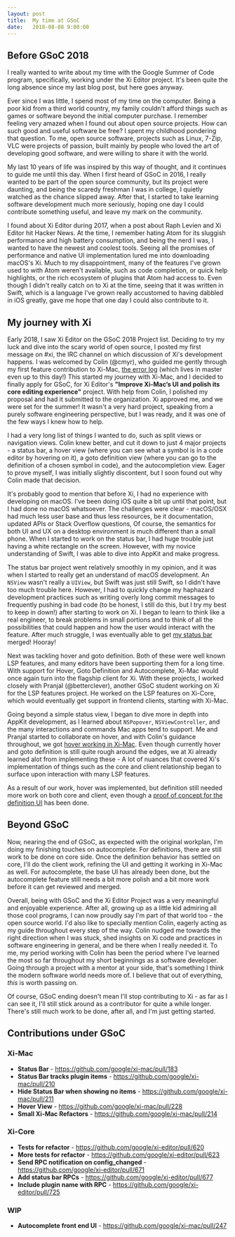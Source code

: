 ```yaml
---
layout: post
title:  My time at GSoC
date:   2018-08-08 9:00:00
---
```


## Before GSoC 2018
I really wanted to write about my time with the Google Summer of Code program, specifically, working under the Xi Editor project. It's been quite the long absence since my last blog post, but here goes anyway.

Ever since I was little, I spend most of my time on the computer. Being a poor kid from a third world country, my family couldn't afford things such as games or software beyond the initial computer purchase. I remember feeling very amazed when I found out about open source projects. How can such good and useful software be free? I spent my childhood pondering that question. To me, open source software, projects such as Linux, 7-Zip, VLC were projects of passion, built mainly by people who loved the art of developing good software, and were willing to share it with the world.

My last 10 years of life was inspired by this way of thought, and it continues to guide me until this day. When I first heard of GSoC in 2016, I really wanted to be part of the open source community, but its project were daunting, and being the scaredy freshman I was in college, I quietly watched as the chance slipped away. After that, I started to take learning software development much more seriously, hoping one day I could contribute something useful, and leave my mark on the community.

I found about Xi Editor during 2017, when a post about Raph Levien and Xi Editor hit Hacker News. At the time, I remember hating Atom for its sluggish performance and high battery consumption, and being the nerd I was, I wanted to have the newest and coolest tools. Seeing all the promises of performance and native UI implementation lured me into downloading macOS's Xi. Much to my disappointment, many of the features I've grown used to with Atom weren't available, such as code completion, or quick help highlights, or the rich ecosystem of plugins that Atom had access to. Even though I didn't really catch on to Xi at the time, seeing that it was written in Swift, which is a language I've grown really accustomed to having dabbled in iOS greatly, gave me hope that one day I could also contribute to it.

## My journey with Xi
Early 2018, I saw Xi Editor on the GSoC 2018 Project list. Deciding to try my luck and dive into the scary world of open source, I posted my first message on #xi, the IRC channel on which discussion of Xi's development happens. I was welcomed by Colin (@cmyr), who guided me gently through my first feature contribution to Xi-Mac, [the error log](https://github.com/google/xi-mac/pull/151) (which lives in master even up to this day!) This started my journey with Xi-Mac, and I decided to finally apply for GSoC, for Xi Editor's **"Improve Xi-Mac’s UI and polish its core editing experience"** project. With help from Colin, I polished my proposal and had it submitted to the organization. Xi approved me, and we were set for the summer! It wasn't a very hard project, speaking from a purely software engineering perspective, but I was ready, and it was one of the few ways I knew how to help.

I had a very long list of things I wanted to do, such as split views or navigation views. Colin knew better, and cut it down to just 4 major projects - a status bar, a hover view (where you can see what a symbol is in a code editor by hovering on it), a goto definition view (where you can go to the definition of a chosen symbol in code), and the autocompletion view. Eager to prove myself, I was initially slightly discontent, but I soon found out why Colin made that decision.

It's probably good to mention that before Xi, I had no experience with developing on macOS. I've been doing iOS quite a bit up until that point, but I had done no macOS whatsoever. The challenges were clear - macOS/OSX had much less user base and thus less resources, be it documentation, updated APIs or Stack Overflow questions, Of course, the semantics for both UI and UX on a desktop environment is much different than a small phone. When I started to work on the status bar, I had huge trouble just having a white rectangle on the screen. However, with my novice understanding of Swift, I was able to dive into AppKit and make progress.

The status bar project went relatively smoothly in my opinion, and it was when I started to really get an understand of macOS development. An `NSView` wasn't really a `UIView`, but Swift was just still Swift, so I didn't have too much trouble here. However, I had to quickly change my haphazard development practices such as writing overly long commit messages to frequently pushing in bad code (to be honest, I still do this, but I try my best to keep in down!) after starting to work on Xi. I began to learn to think like a real engineer, to break problems in small portions and to think of all the possibilities that could happen and how the user would interact with the feature. After much struggle, I was eventually able to get [my status bar](https://github.com/google/xi-mac/pull/183) merged! Hooray!

Next was tackling hover and goto definition. Both of these were well known LSP features, and many editors have been supporting them for a long time. With support for Hover, Goto Definition and Autocomplete, Xi-Mac would once again turn into the flagship client for Xi. With these projects, I worked closely with Pranjal (@betterclever), another GSoC student working on Xi for the LSP features project. He worked on the LSP features on Xi-Core, which would eventually get support in frontend clients, starting with Xi-Mac. 

Going beyond a simple status view, I began to dive more in depth into AppKit development, as I learned about `NSPopover`, `NSViewController`, and the many interactions and commands Mac apps tend to support. Me and Pranjal started to collaborate on hover, and with Colin's guidance throughout, we got [hover working in Xi-Mac](https://github.com/google/xi-mac/pull/228). Even though currently hover and goto definition is still quite rough around the edges, we at Xi already learned alot from implementing these - A lot of nuances that covered Xi's implementation of things such as the core and client relationship began to surface upon interaction with many LSP features.  

As a result of our work, hover was implemented, but definition still needed more work on both core and client, even though a [proof of concept for the definition UI](https://github.com/google/xi-mac/pull/221) has been done. 

## Beyond GSoC
Now, nearing the end of GSoC, as expected with the original workplan, I'm doing my finishing touches on autocomplete. For definitions, there are still work to be done on core side. Once the definition behavior has settled on core, I'll do the client work, refining the UI and getting it working in Xi-Mac as well. For autocomplete, the base UI has already been done, but the autocomplete feature still needs a bit more polish and a bit more work before it can get reviewed and merged. 

Overall, being with GSoC and the Xi Editor Project was a very meaningful and enjoyable experience. After all, growing up as a little kid admiring all those cool programs, I can now proudly say I'm part of that world too - the open source world. I'd also like to specially mention Colin, eagerly acting as my guide throughout every step of the way. Colin nudged me towards the right direction when I was stuck, shed insights on Xi code and practices in software engineering in general, and be there when I really needed it. To me, my period working with Colin has been the period where I've learned the most so far throughout my short beginnings as a software developer. Going through a project with a mentor at your side, that's something I think the modern software world needs more of. I believe that out of everything, *this* is worth passing on.

Of course, GSoC ending doesn't mean I'll stop contributing to Xi - as far as I can see it, I'll still stick around as a contributor for quite a while longer. There's still much work to be done, after all, and I'm just getting started.

## Contributions under GSoC

### Xi-Mac
* **Status Bar** - <https://github.com/google/xi-mac/pull/183>
* **Status Bar tracks plugin items** - <https://github.com/google/xi-mac/pull/210>
* **Hide Status Bar when showing no items** - <https://github.com/google/xi-mac/pull/211>
* **Hover View** - <https://github.com/google/xi-mac/pull/228>
* **Small Xi-Mac Refactors** - <https://github.com/google/xi-mac/pull/214>

### Xi-Core
* **Tests for refactor** - <https://github.com/google/xi-editor/pull/620>
* **More tests for refactor** - <https://github.com/google/xi-editor/pull/623>
* **Send RPC notification on config_changed** - <https://github.com/google/xi-editor/pull/671>
* **Add status bar RPCs** - <https://github.com/google/xi-editor/pull/677>
* **Include plugin name with RPC** - <https://github.com/google/xi-editor/pull/725>

### WIP 
* **Autocomplete front end UI** - <https://github.com/google/xi-mac/pull/247>